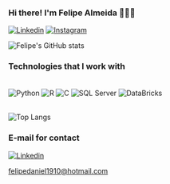 ### Hi there! I'm Felipe Almeida 👋🏻😀

[![Linkedin](https://img.shields.io/badge/LinkedIn-0077B5?style=for-the-badge&logo=linkedin&logoColor=white)](https://www.linkedin.com/in/falmeidev/)
[![Instagram](https://img.shields.io/badge/Instagram-E4405F?style=for-the-badge&logo=instagram&logoColor=white)](https://www.instagram.com/felipe_daniel_/)

![Felipe's GitHub stats](https://github-readme-stats.vercel.app/api?username=falmeidev&show_icons=true&theme=dark)

### Technologies that I work with

<div style="display: inline_block"><br/>
   <img align="center" alt="Python" src="https://img.shields.io/badge/Python-3776AB?style=for-the-badge&logo=python&logoColor=white"/>
   <img align="center" alt="R" src="https://img.shields.io/badge/R-276DC3?style=for-the-badge&logo=r&logoColor=white"/>
   <img align="center" alt="C" src="https://img.shields.io/badge/C-00599C?style=for-the-badge&logo=c&logoColor=white"/>
   <img align="center" alt="SQL Server" src="https://img.shields.io/badge/Microsoft_SQL_Server-CC2927?style=for-the-badge&logo=microsoft-sql-server&logoColor=white"/>
   <img align="center" alt="DataBricks" src="https://img.shields.io/badge/Databricks-FF3621?style=for-the-badge&logo=Databricks&logoColor=white"/>
   <br/>
</div>
<br/>

![Top Langs](https://github-readme-stats.vercel.app/api/top-langs/?username=felipedaniel1910&layout=compact)

### E-mail for contact

[![Linkedin](https://img.shields.io/badge/Microsoft_Outlook-0078D4?style=for-the-badge&logo=microsoft-outlook&logoColor=white)](felipedaniel1910@hotmail.com) <div> felipedaniel1910@hotmail.com </div>   

